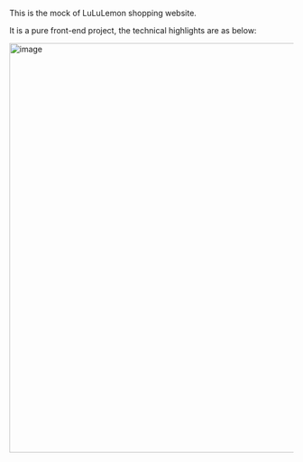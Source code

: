 This is the mock of LuLuLemon shopping website. 

It is a pure front-end project, the technical highlights are as below:

<img width="726" alt="image" src="https://github.com/user-attachments/assets/6b382463-94c6-4900-a7af-58e4d286677c">
